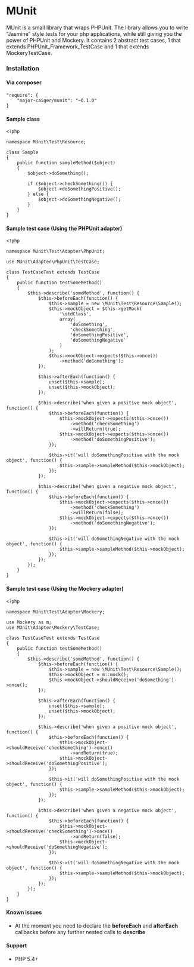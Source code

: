 MUnit
=====
MUnit is a small library that wraps PHPUnit. The library allows you to write "Jasmine" style tests for your php applications, while still giving you the power of PHPUnit and Mockery. It contains 2 abstract test cases, 1 that extends PHPUnit_Framework_TestCase and 1 that extends MockeryTestCase.

### Installation
#### Via composer
    "require": {
        "major-caiger/munit": "~0.1.0"
    }

#### Sample class
    <?php
    
    namespace MUnit\Test\Resource;
    
    class Sample
    {
        public function sampleMethod($object)
        {
            $object->doSomething();
    
            if ($object->checkSomething()) {
                $object->doSomethingPositive();
            } else {
                $object->doSomethingNegative();
            }
        }
    }
    
#### Sample test case (Using the PHPUnit adapter)
    <?php
    
    namespace MUnit\Test\Adapter\PhpUnit;
    
    use MUnit\Adapter\PhpUnit\TestCase;
    
    class TestCaseTest extends TestCase
    {
        public function testSomeMethod()
        {
            $this->describe('someMethod', function() {
                $this->beforeEach(function() {
                    $this->sample = new \MUnit\Test\Resource\Sample();
                    $this->mockObject = $this->getMock(
                        '\stdClass',
                        array(
                            'doSomething',
                            'checkSomething',
                            'doSomethingPositive',
                            'doSomethingNegative'
                        )
                    );
                    $this->mockObject->expects($this->once())
                        ->method('doSomething');
                });
    
                $this->afterEach(function() {
                    unset($this->sample);
                    unset($this->mockObject);
                });
    
                $this->describe('when given a positive mock object', function() {
                    $this->beforeEach(function() {
                        $this->mockObject->expects($this->once())
                            ->method('checkSomething')
                            ->willReturn(true);
                        $this->mockObject->expects($this->once())
                            ->method('doSomethingPositive');
                    });
    
                    $this->it('will doSomethingPositive with the mock object', function() {
                        $this->sample->sampleMethod($this->mockObject);
                    });
                });
    
                $this->describe('when given a negative mock object', function() {
                    $this->beforeEach(function() {
                        $this->mockObject->expects($this->once())
                            ->method('checkSomething')
                            ->willReturn(false);
                        $this->mockObject->expects($this->once())
                            ->method('doSomethingNegative');
                    });
    
                    $this->it('will doSomethingNegative with the mock object', function() {
                        $this->sample->sampleMethod($this->mockObject);
                    });
                });
            });
        }
    }

#### Sample test case (Using the Mockery adapter)
    <?php
    
    namespace MUnit\Test\Adapter\Mockery;
    
    use Mockery as m;
    use MUnit\Adapter\Mockery\TestCase;
    
    class TestCaseTest extends TestCase
    {
        public function testSomeMethod()
        {
            $this->describe('someMethod', function() {
                $this->beforeEach(function() {
                    $this->sample = new \MUnit\Test\Resource\Sample();
                    $this->mockObject = m::mock();
                    $this->mockObject->shouldReceive('doSomething')->once();
                });
    
                $this->afterEach(function() {
                    unset($this->sample);
                    unset($this->mockObject);
                });
    
                $this->describe('when given a positive mock object', function() {
                    $this->beforeEach(function() {
                        $this->mockObject->shouldReceive('checkSomething')->once()
                            ->andReturn(true);
                        $this->mockObject->shouldReceive('doSomethingPositive');
                    });
    
                    $this->it('will doSomethingPositive with the mock object', function() {
                        $this->sample->sampleMethod($this->mockObject);
                    });
                });
    
                $this->describe('when given a negative mock object', function() {
                    $this->beforeEach(function() {
                        $this->mockObject->shouldReceive('checkSomething')->once()
                            ->andReturn(false);
                        $this->mockObject->shouldReceive('doSomethingNegative');
                    });
    
                    $this->it('will doSomethingNegative with the mock object', function() {
                        $this->sample->sampleMethod($this->mockObject);
                    });
                });
            });
        }
    }

#### Known issues
- At the moment you need to declare the <strong>beforeEach</strong> and <strong>afterEach</strong> callbacks before any further nested calls to <strong>describe</strong>

#### Support
- PHP 5.4+